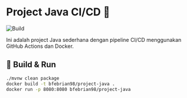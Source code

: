 # Project Java CI/CD 🚀

![Build](https://github.com/bfebrian98/project-java/actions/workflows/ci.yml/badge.svg)

Ini adalah project Java sederhana dengan pipeline CI/CD menggunakan GitHub Actions dan Docker.

## 🔧 Build & Run
```bash
./mvnw clean package
docker build -t bfebrian98/project-java .
docker run -p 8080:8080 bfebrian98/project-java
